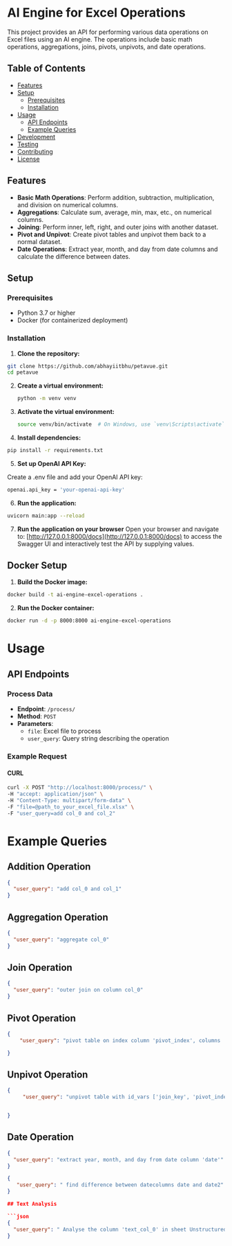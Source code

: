 # AI Engine for Excel Operations

This project provides an API for performing various data operations on Excel files using an AI engine. The operations include basic math operations, aggregations, joins, pivots, unpivots, and date operations.

## Table of Contents

- [Features](#features)
- [Setup](#setup)
  - [Prerequisites](#prerequisites)
  - [Installation](#installation)
- [Usage](#usage)
  - [API Endpoints](#api-endpoints)
  - [Example Queries](#example-queries)
- [Development](#development)
- [Testing](#testing)
- [Contributing](#contributing)
- [License](#license)

## Features

- **Basic Math Operations**: Perform addition, subtraction, multiplication, and division on numerical columns.
- **Aggregations**: Calculate sum, average, min, max, etc., on numerical columns.
- **Joining**: Perform inner, left, right, and outer joins with another dataset.
- **Pivot and Unpivot**: Create pivot tables and unpivot them back to a normal dataset.
- **Date Operations**: Extract year, month, and day from date columns and calculate the difference between dates.

## Setup

### Prerequisites

- Python 3.7 or higher
- Docker (for containerized deployment)

### Installation

1. **Clone the repository:**

```bash
git clone https://github.com/abhayiitbhu/petavue.git
cd petavue
```



2. **Create a virtual environment:**
    ```bash
    python -m venv venv
    ```

3. **Activate the virtual environment:**
    ```bash
    source venv/bin/activate  # On Windows, use `venv\Scripts\activate`
    ```

4. **Install dependencies:**
```bash
pip install -r requirements.txt

```

5. **Set up OpenAI API Key:**

Create a .env file and add your OpenAI API key:

```bash
openai.api_key = 'your-openai-api-key'

```

6. **Run the application:**

```bash
uvicorn main:app --reload
```

7. **Run the application on your browser**
Open your browser and navigate to: [http://127.0.0.1:8000/docs](http://127.0.0.1:8000/docs) to access the Swagger UI and interactively test the API by supplying values.

## Docker Setup


1. **Build the Docker image:**

```bash
docker build -t ai-engine-excel-operations .
```

2. **Run the Docker container:**

```bash
docker run -d -p 8000:8000 ai-engine-excel-operations
```

# Usage

## API Endpoints

### Process Data

- **Endpoint**: `/process/`
- **Method**: `POST`
- **Parameters**:
  - `file`: Excel file to process
  - `user_query`: Query string describing the operation

### Example Request

#### CURL
```bash
curl -X POST "http://localhost:8000/process/" \
-H "accept: application/json" \
-H "Content-Type: multipart/form-data" \
-F "file=@path_to_your_excel_file.xlsx" \
-F "user_query=add col_0 and col_2"
```

# Example Queries

## Addition Operation

```json
{
  "user_query": "add col_0 and col_1"
}
```

## Aggregation Operation

```json
{
  "user_query": "aggregate col_0"
}
```
## Join Operation

```json
{
  "user_query": "outer join on column col_0"
}
```
## Pivot Operation

```json
{
    "user_query": "pivot table on index column 'pivot_index', columns 'pivot_columns', and values 'pivot_values'"

}
```
## Unpivot Operation

```json
{
     "user_query": "unpivot table with id_vars ['join_key', 'pivot_index', 'date', 'date2'] and value_vars ['pivot_columns', 'pivot_values']"


}
```
## Date Operation

```json
{
  "user_query": "extract year, month, and day from date column 'date'"
}
```

```json
{
   "user_query": " find difference between datecolumns date and date2"
}

## Text Analysis

```json
{
  "user_query": " Analyse the column 'text_col_0' in sheet UnstructuredData"
}
```


